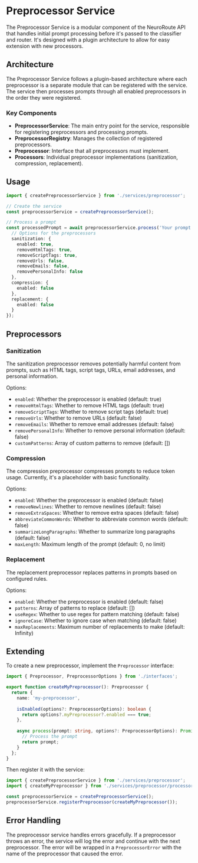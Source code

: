 # Preprocessor Service

The Preprocessor Service is a modular component of the NeuroRoute API that handles initial prompt processing before it's passed to the classifier and router. It's designed with a plugin architecture to allow for easy extension with new processors.

## Architecture

The Preprocessor Service follows a plugin-based architecture where each preprocessor is a separate module that can be registered with the service. The service then processes prompts through all enabled preprocessors in the order they were registered.

### Key Components

- **PreprocessorService**: The main entry point for the service, responsible for registering preprocessors and processing prompts.
- **PreprocessorRegistry**: Manages the collection of registered preprocessors.
- **Preprocessor**: Interface that all preprocessors must implement.
- **Processors**: Individual preprocessor implementations (sanitization, compression, replacement).

## Usage

```typescript
import { createPreprocessorService } from './services/preprocessor';

// Create the service
const preprocessorService = createPreprocessorService();

// Process a prompt
const processedPrompt = await preprocessorService.process('Your prompt here', {
  // Options for the preprocessors
  sanitization: {
    enabled: true,
    removeHtmlTags: true,
    removeScriptTags: true,
    removeUrls: false,
    removeEmails: false,
    removePersonalInfo: false
  },
  compression: {
    enabled: false
  },
  replacement: {
    enabled: false
  }
});
```

## Preprocessors

### Sanitization

The sanitization preprocessor removes potentially harmful content from prompts, such as HTML tags, script tags, URLs, email addresses, and personal information.

Options:
- `enabled`: Whether the preprocessor is enabled (default: true)
- `removeHtmlTags`: Whether to remove HTML tags (default: true)
- `removeScriptTags`: Whether to remove script tags (default: true)
- `removeUrls`: Whether to remove URLs (default: false)
- `removeEmails`: Whether to remove email addresses (default: false)
- `removePersonalInfo`: Whether to remove personal information (default: false)
- `customPatterns`: Array of custom patterns to remove (default: [])

### Compression

The compression preprocessor compresses prompts to reduce token usage. Currently, it's a placeholder with basic functionality.

Options:
- `enabled`: Whether the preprocessor is enabled (default: false)
- `removeNewlines`: Whether to remove newlines (default: false)
- `removeExtraSpaces`: Whether to remove extra spaces (default: false)
- `abbreviateCommonWords`: Whether to abbreviate common words (default: false)
- `summarizeLongParagraphs`: Whether to summarize long paragraphs (default: false)
- `maxLength`: Maximum length of the prompt (default: 0, no limit)

### Replacement

The replacement preprocessor replaces patterns in prompts based on configured rules.

Options:
- `enabled`: Whether the preprocessor is enabled (default: false)
- `patterns`: Array of patterns to replace (default: [])
- `useRegex`: Whether to use regex for pattern matching (default: false)
- `ignoreCase`: Whether to ignore case when matching (default: false)
- `maxReplacements`: Maximum number of replacements to make (default: Infinity)

## Extending

To create a new preprocessor, implement the `Preprocessor` interface:

```typescript
import { Preprocessor, PreprocessorOptions } from './interfaces';

export function createMyPreprocessor(): Preprocessor {
  return {
    name: 'my-preprocessor',
    
    isEnabled(options?: PreprocessorOptions): boolean {
      return options?.myPreprocessor?.enabled === true;
    },
    
    async process(prompt: string, options?: PreprocessorOptions): Promise<string> {
      // Process the prompt
      return prompt;
    }
  };
}
```

Then register it with the service:

```typescript
import { createPreprocessorService } from './services/preprocessor';
import { createMyPreprocessor } from './services/preprocessor/processors/my-preprocessor';

const preprocessorService = createPreprocessorService();
preprocessorService.registerPreprocessor(createMyPreprocessor());
```

## Error Handling

The preprocessor service handles errors gracefully. If a preprocessor throws an error, the service will log the error and continue with the next preprocessor. The error will be wrapped in a `PreprocessorError` with the name of the preprocessor that caused the error.
